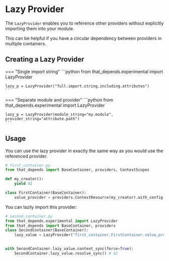 # Lazy Provider

The `LazyProvider` enables you to reference other providers without explicitly 
importing them into your module.

This can be helpful if you have a circular dependency between providers in 
multiple containers.


## Creating a Lazy Provider

=== "Single import string"
    ```python
    from that_depends.experimental import LazyProvider
    
    lazy_p = LazyProvider("full.import.string.including.attributes")
    ```
=== "Separate module and provider"
    ```python
    from that_depends.experimental import LazyProvider
    
    lazy_p = LazyProvider(module_string="my.module", provider_string="attribute.path")
    ```


## Usage

You can use the lazy provider in exactly the same way as you would use the referenced provider.

```python
# first_container.py
from that_depends import BaseContainer, providers, ContextScopes

def my_creator():
    yield 42

class FirstContainer(BaseContainer):
    value_provider = providers.ContextResource(my_creator).with_config(scope=ContextScopes.APP)
```

You can lazily import this provider:
```python
# second_container.py
from that_depends.experimental import LazyProvider
from that_depends import BaseContainer, providers
class SecondContainer(BaseContainer):
    lazy_value = LazyProvider("first_container.FirstContainer.value_provider")
    

with SecondContainer.lazy_value.context_sync(force=True):
    SecondContainer.lazy_value.resolve_sync() # 42
```
